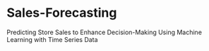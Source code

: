 # Sales-Forecasting
Predicting Store Sales to Enhance Decision-Making Using Machine Learning with Time Series Data
